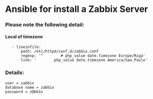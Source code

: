 # Ansible for install a Zabbix Server

### Please note the following detail:
#### Local of timezone
       - lineinfile:
           path: /etc/httpd/conf.d/zabbix.conf
           regexp: '^        # php_value date.timezone Europe/Riga'
           line: '        php_value date.timezone America/Sao_Paulo'

### Details:
    user = zabbix
    database name = zabbix
    password = z@bb1x
